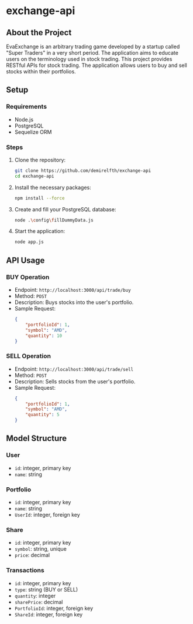# exchange-api

## About the Project
EvaExchange is an arbitrary trading game developed by a startup called "Super Traders" in a very short period. The application aims to educate users on the terminology used in stock trading.
This project provides RESTful APIs for stock trading. The application allows users to buy and sell stocks within their portfolios.

## Setup

### Requirements

- Node.js
- PostgreSQL
- Sequelize ORM

### Steps

1. Clone the repository:
    ```bash
    git clone https://github.com/demirelfth/exchange-api
    cd exchange-api
    ```

2. Install the necessary packages:
    ```bash
    npm install --force
    ```

3. Create and fill your PostgreSQL database:
    ```bash
    node .\config\fillDummyData.js
    ```

4. Start the application:
    ```bash
    node app.js
    ```

## API Usage

### BUY Operation

- Endpoint: `http://localhost:3000/api/trade/buy`
- Method: `POST`
- Description: Buys stocks into the user's portfolio.
- Sample Request:
    ```json
    {
        "portfolioId": 1,
        "symbol": "AMD",
        "quantity": 10
    }
    ```

### SELL Operation

- Endpoint: `http://localhost:3000/api/trade/sell`
- Method: `POST`
- Description: Sells stocks from the user's portfolio.
- Sample Request:
    ```json
    {
        "portfolioId": 1,
        "symbol": "AMD",
        "quantity": 5
    }
    ```

## Model Structure

### User

- `id`: integer, primary key
- `name`: string

### Portfolio

- `id`: integer, primary key
- `name`: string
- `UserId`: integer, foreign key

### Share

- `id`: integer, primary key
- `symbol`: string, unique
- `price`: decimal

### Transactions

- `id`: integer, primary key
- `type`: string (BUY or SELL)
- `quantity`: integer
- `sharePrice`: decimal
- `PortfolioId`: integer, foreign key
- `ShareId`: integer, foreign key